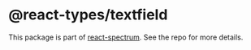 # @react-types/textfield

This package is part of [react-spectrum](https://github.com/watheia/spectrum). See the repo for more details.
